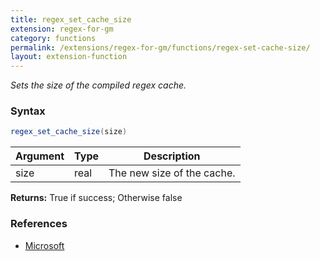 ```yaml
---
title: regex_set_cache_size
extension: regex-for-gm
category: functions
permalink: /extensions/regex-for-gm/functions/regex-set-cache-size/
layout: extension-function
---
```


_Sets the size of the compiled regex cache._

### Syntax ###
```cs
regex_set_cache_size(size)
```

| Argument | Type | Description |
| --- | --- | --- |
| size | real | The new size of the cache. |

**Returns:** True if success; Otherwise false

### References ###

* [Microsoft](https://docs.microsoft.com/en-us/dotnet/api/system.text.regularexpressions.regex.cachesize?view=netframework-4.7#System_Text_RegularExpressions_Regex_CacheSize)

